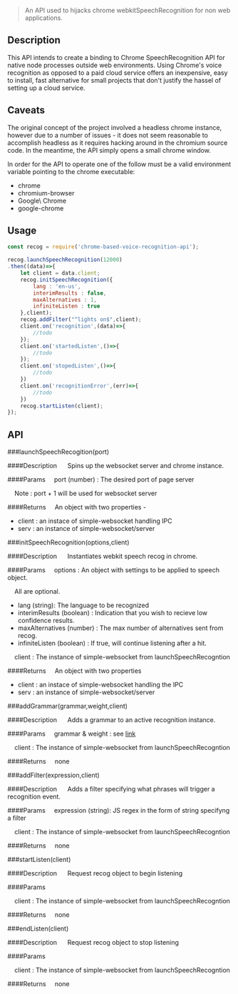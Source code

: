>An API used to hijacks chrome webkitSpeechRecognition for non web applications.

## Description
This API intends to create a binding to Chrome SpeechRecognition API for native node processes outside web environments. Using Chrome's voice recognition as opposed to a paid cloud service offers an inexpensive, easy to install, fast alternative for small projects that don't justify the hassel of setting up a cloud service.

## Caveats
The original concept of the project involved a headless chrome instance, however due to a number of issues - it does not seem reasonable to accomplish headless as it requires hacking around in the chromium source code. In the meantime, the API simply opens a small chrome window.

In order for the API to operate one of the follow must be a valid environment variable pointing to the chrome executable:

- chrome
- chromium-browser
- Google\ Chrome
- google-chrome

## Usage

```javascript
const recog = require('chrome-based-voice-recognition-api');

recog.launchSpeechRecognition(12000)
.then((data)=>{
	let client = data.client;
	recog.initSpeechRecognition({
		lang : 'en-us',
		interimResults : false,
		maxAlternatives : 1,
		infiniteListen : true
	},client);
	recog.addFilter("^lights on$",client);
	client.on('recognition',(data)=>{
		//todo
	});
	client.on('startedListen',()=>{
		//todo
	});
	client.on('stopedListen',()=>{
		//todo
	})
	client.on('recognitionError',(err)=>{
		//todo
	})
	recog.startListen(client);
});
```


## API

###launchSpeechRecogition(port)

####Description
&nbsp;&nbsp;&nbsp;&nbsp; Spins up the websocket server and chrome instance.

####Params
&nbsp;&nbsp;&nbsp;&nbsp;port (number) : The desired port of page server

&nbsp;&nbsp;&nbsp;&nbsp;Note : port + 1 will be used for websocket server

####Returns 
&nbsp;&nbsp;&nbsp;&nbsp;An object with two properties -

- client : an instace of simple-websocket handling IPC
- serv :  an instance of simple-websocket/server




###initSpeechRecognition(options,client) 

####Description
&nbsp;&nbsp;&nbsp;&nbsp; Instantiates webkit speech recog in chrome. 

####Params
&nbsp;&nbsp;&nbsp;&nbsp;options : An object with settings to be applied to speech object.

&nbsp;&nbsp;&nbsp;&nbsp;All are optional.

- lang (string): The language to be recognized
- interimResults (boolean) : Indication that you wish to recieve low confidence results.
- maxAlternatives (number) : The max number of alternatives sent from recog.
- infiniteListen (boolean) : If true, will continue listening after a hit.

&nbsp;&nbsp;&nbsp;&nbsp;client : The instance of simple-websocket from launchSpeechRecogntion

####Returns 
&nbsp;&nbsp;&nbsp;&nbsp;An object with two properties

- client : an instace of simple-websocket handling the IPC
- serv :  an instance of simple-websocket/server



###addGrammar(grammar,weight,client)

####Description
&nbsp;&nbsp;&nbsp;&nbsp; Adds a grammar to an active recognition instance.

####Params
&nbsp;&nbsp;&nbsp;&nbsp;grammar & weight : see [link](https://developer.mozilla.org/en-US/docs/Web/API/SpeechRecognition/grammars) 

&nbsp;&nbsp;&nbsp;&nbsp;client : The instance of simple-websocket from launchSpeechRecogntion

####Returns 
&nbsp;&nbsp;&nbsp;&nbsp;none



###addFilter(expression,client)

####Description
&nbsp;&nbsp;&nbsp;&nbsp; Adds a filter specifying what phrases will trigger a recognition event.

####Params
&nbsp;&nbsp;&nbsp;&nbsp;expression (string): JS regex in the form of string specifyng a filter

&nbsp;&nbsp;&nbsp;&nbsp;client : The instance of simple-websocket from launchSpeechRecogntion

####Returns 
&nbsp;&nbsp;&nbsp;&nbsp;none



###startListen(client)

####Description
&nbsp;&nbsp;&nbsp;&nbsp; Request recog object to begin listening

####Params

&nbsp;&nbsp;&nbsp;&nbsp;client : The instance of simple-websocket from launchSpeechRecogntion

####Returns 
&nbsp;&nbsp;&nbsp;&nbsp;none




###endListen(client)

####Description
&nbsp;&nbsp;&nbsp;&nbsp; Request recog object to stop listening

####Params

&nbsp;&nbsp;&nbsp;&nbsp;client : The instance of simple-websocket from launchSpeechRecogntion

####Returns 
&nbsp;&nbsp;&nbsp;&nbsp;none





